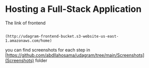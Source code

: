 # Hosting a Full-Stack Application

The link of frontend 

```

(http://udagram-frontend-bucket.s3-website-us-east-1.amazonaws.com/home)

```

you can find screenshots for each step in [https://github.com/abdllahosama/udagram/tree/main/Screenshots](Screenshots) folder
